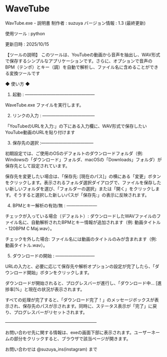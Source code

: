 # WaveTube

WavTube.exe - 説明書
制作者 : suzuya
バージョン情報 : 1.3 (最終更新)

使用ツール : python

更新日時 : 2025/10/15

【ツールの説明】
このツールは、YouTubeの動画から音声を抽出し、WAV形式で保存するシンプルなアプリケーションです。さらに、オプションで音声のBPM（テンポ）とキー（調）を自動で解析し、ファイル名に含めることができる変換ツールです


◆ 使い方 ◆

1. 起動 : ――――――――――――――――

WaveTube.exe ファイルを実行します。


2. リンクの入力 : ――――――――――――

「YouTubeのURLを入力:」の下にある入力欄に、WAV形式で保存したいYouTube動画のURLを貼り付けます


3. 保存先の選択 :――――――――――――

初期設定では、ご使用のOSのデフォルトのダウンロードフォルダ（例: Windowsの「ダウンロード」フォルダ、macOSの「Downloads」フォルダ）が保存先として設定されています。

保存先を変更したい場合は、「保存先: [現在のパス]」の横にある「変更」ボタンをクリックします。表示されるフォルダ選択ダイアログで、ファイルを保存したい新しいフォルダを選び、「フォルダーの選択」または「開く」をクリックします。そうすると選択した新しいパスが「保存先:」の表示に反映されます。


4. BPMとキー解析の有効/無 : ―――――――

チェックが入っている場合（デフォルト）: ダウンロードしたWAVファイルのファイル名に、自動解析されたBPMとキー情報が追加されます（例: 動画タイトル - 120BPM C Maj.wav）。

チェックを外した場合: ファイル名には動画のタイトルのみが含まれます（例: 動画タイトル.wav）。


5. ダウンロードの開始 : ―――――――――

URLの入力と、必要に応じて保存先や解析オプションの設定が完了したら、「ダウンロード開始」ボタンをクリックします。

ダウンロードが開始されると、プログレスバーが進行し、「ダウンロード中... [進捗率]%」と現在の状況が表示されます。

すべての処理が完了すると、「ダウンロード完了！」のメッセージボックスが表示され、保存先のパスが示されます。同時に、ステータス表示が「完了」に戻り、プログレスバーがリセットされます。


―――――――――――――――――――――


お問い合わせ先に関する情報は、exeの画面下部に表示されます。ユーザーネームの部分をクリックすると、ブラウザで該当ページが開きます。

お問い合わせは @suzuya_ins(instagram) まで
